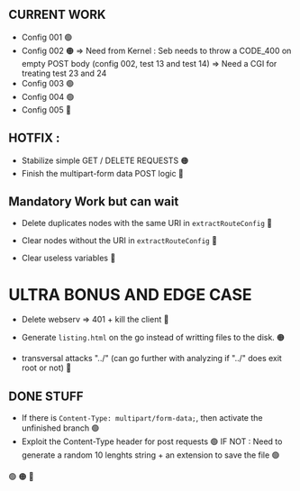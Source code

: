 ## CURRENT WORK
- Config 001 🟢
- Config 002 🟠
	=> Need from Kernel : Seb needs to throw a CODE_400 on empty POST body (config 002, test 13 and test 14)
	=> Need a CGI for treating test 23 and 24
- Config 003 🟢
- Config 004 🟢
- Config 005 🔴

## HOTFIX :
- Stabilize simple GET / DELETE REQUESTS 🟠
- Finish the multipart-form data POST logic 🔴


## Mandatory Work but can wait
- Delete duplicates nodes with the same URI in `extractRouteConfig` 🔴

- Clear nodes without the URI in `extractRouteConfig` 🔴

- Clear useless variables 🔴



# ULTRA BONUS AND EDGE CASE
- Delete webserv => 401 + kill the client 🔴

- Generate `listing.html` on the go instead of writting files to the disk. 🟠

- transversal attacks "../" (can go further with analyzing if "../" does exit root or not) 🔴


## DONE STUFF
- If there is `Content-Type: multipart/form-data;`, then activate the unfinished branch 🟢
- Exploit the Content-Type header for post requests 🟢
IF NOT : Need to generate a random 10 lenghts string + an extension to save the file 🟢

🟢
🟠
🔴
